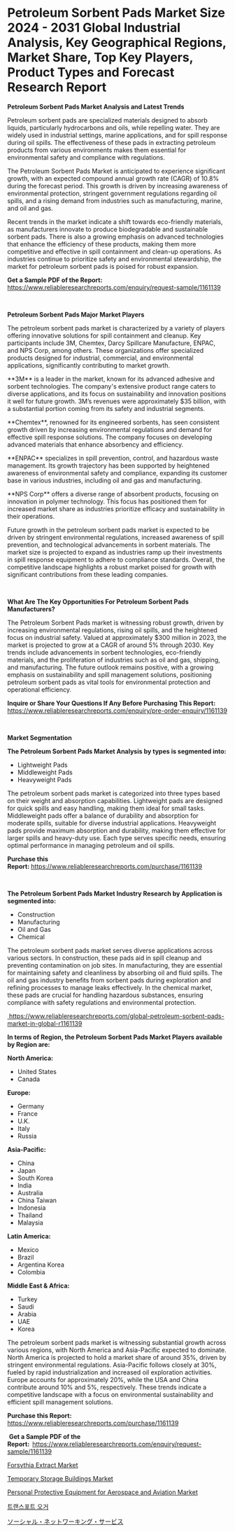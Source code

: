 <p><h1>Petroleum Sorbent Pads Market Size 2024 - 2031 Global Industrial Analysis, Key Geographical Regions, Market Share, Top Key Players, Product Types and Forecast Research Report</h1></p><p><strong>Petroleum Sorbent Pads Market Analysis and Latest Trends</strong></p>
<p><p>Petroleum sorbent pads are specialized materials designed to absorb liquids, particularly hydrocarbons and oils, while repelling water. They are widely used in industrial settings, marine applications, and for spill response during oil spills. The effectiveness of these pads in extracting petroleum products from various environments makes them essential for environmental safety and compliance with regulations.</p><p>The Petroleum Sorbent Pads Market is anticipated to experience significant growth, with an expected compound annual growth rate (CAGR) of 10.8% during the forecast period. This growth is driven by increasing awareness of environmental protection, stringent government regulations regarding oil spills, and a rising demand from industries such as manufacturing, marine, and oil and gas. </p><p>Recent trends in the market indicate a shift towards eco-friendly materials, as manufacturers innovate to produce biodegradable and sustainable sorbent pads. There is also a growing emphasis on advanced technologies that enhance the efficiency of these products, making them more competitive and effective in spill containment and clean-up operations. As industries continue to prioritize safety and environmental stewardship, the market for petroleum sorbent pads is poised for robust expansion.</p></p>
<p><strong>Get a Sample PDF of the Report:&nbsp;</strong> <a href="https://www.reliableresearchreports.com/enquiry/request-sample/1161139">https://www.reliableresearchreports.com/enquiry/request-sample/1161139</a></p>
<p>&nbsp;</p>
<p><strong>Petroleum Sorbent Pads Major Market Players</strong></p>
<p><p>The petroleum sorbent pads market is characterized by a variety of players offering innovative solutions for spill containment and cleanup. Key participants include 3M, Chemtex, Darcy Spillcare Manufacture, ENPAC, and NPS Corp, among others. These organizations offer specialized products designed for industrial, commercial, and environmental applications, significantly contributing to market growth.</p><p>**3M** is a leader in the market, known for its advanced adhesive and sorbent technologies. The company's extensive product range caters to diverse applications, and its focus on sustainability and innovation positions it well for future growth. 3M’s revenues were approximately $35 billion, with a substantial portion coming from its safety and industrial segments.</p><p>**Chemtex**, renowned for its engineered sorbents, has seen consistent growth driven by increasing environmental regulations and demand for effective spill response solutions. The company focuses on developing advanced materials that enhance absorbency and efficiency.</p><p>**ENPAC** specializes in spill prevention, control, and hazardous waste management. Its growth trajectory has been supported by heightened awareness of environmental safety and compliance, expanding its customer base in various industries, including oil and gas and manufacturing.</p><p>**NPS Corp** offers a diverse range of absorbent products, focusing on innovation in polymer technology. This focus has positioned them for increased market share as industries prioritize efficacy and sustainability in their operations.</p><p>Future growth in the petroleum sorbent pads market is expected to be driven by stringent environmental regulations, increased awareness of spill prevention, and technological advancements in sorbent materials. The market size is projected to expand as industries ramp up their investments in spill response equipment to adhere to compliance standards. Overall, the competitive landscape highlights a robust market poised for growth with significant contributions from these leading companies.</p></p>
<p>&nbsp;</p>
<p><strong>What Are The Key Opportunities For Petroleum Sorbent Pads Manufacturers?</strong></p>
<p><p>The Petroleum Sorbent Pads market is witnessing robust growth, driven by increasing environmental regulations, rising oil spills, and the heightened focus on industrial safety. Valued at approximately $300 million in 2023, the market is projected to grow at a CAGR of around 5% through 2030. Key trends include advancements in sorbent technologies, eco-friendly materials, and the proliferation of industries such as oil and gas, shipping, and manufacturing. The future outlook remains positive, with a growing emphasis on sustainability and spill management solutions, positioning petroleum sorbent pads as vital tools for environmental protection and operational efficiency.</p></p>
<p><strong>Inquire or Share Your Questions If Any Before Purchasing This Report:</strong> <a href="https://www.reliableresearchreports.com/enquiry/pre-order-enquiry/1161139">https://www.reliableresearchreports.com/enquiry/pre-order-enquiry/1161139</a></p>
<p>&nbsp;</p>
<p><strong>Market Segmentation</strong></p>
<p><strong>The Petroleum Sorbent Pads Market Analysis by types is segmented into:</strong></p>
<p><ul><li>Lightweight Pads</li><li>Middleweight Pads</li><li>Heavyweight Pads</li></ul></p>
<p><p>The petroleum sorbent pads market is categorized into three types based on their weight and absorption capabilities. Lightweight pads are designed for quick spills and easy handling, making them ideal for small tasks. Middleweight pads offer a balance of durability and absorption for moderate spills, suitable for diverse industrial applications. Heavyweight pads provide maximum absorption and durability, making them effective for larger spills and heavy-duty use. Each type serves specific needs, ensuring optimal performance in managing petroleum and oil spills.</p></p>
<p><strong>Purchase this Report:&nbsp;</strong><a href="https://www.reliableresearchreports.com/purchase/1161139">https://www.reliableresearchreports.com/purchase/1161139</a></p>
<p>&nbsp;</p>
<p><strong>The Petroleum Sorbent Pads Market Industry Research by Application is segmented into:</strong></p>
<p><ul><li>Construction</li><li>Manufacturing</li><li>Oil and Gas</li><li>Chemical</li></ul></p>
<p><p>The petroleum sorbent pads market serves diverse applications across various sectors. In construction, these pads aid in spill cleanup and preventing contamination on job sites. In manufacturing, they are essential for maintaining safety and cleanliness by absorbing oil and fluid spills. The oil and gas industry benefits from sorbent pads during exploration and refining processes to manage leaks effectively. In the chemical market, these pads are crucial for handling hazardous substances, ensuring compliance with safety regulations and environmental protection.</p></p>
<p><a href="https://www.reliableresearchreports.com/global-petroleum-sorbent-pads-market-in-global-r1161139">&nbsp;https://www.reliableresearchreports.com/global-petroleum-sorbent-pads-market-in-global-r1161139</a></p>
<p><strong>In terms of Region, the Petroleum Sorbent Pads Market Players available by Region are:</strong></p>
<p>
    <p> <strong> North America: </strong>
        <ul>
            <li>United States</li>
            <li>Canada</li>
        </ul>
        </p> 
    <p> <strong> Europe: </strong>
        <ul>
            <li>Germany</li>
            <li>France</li>
            <li>U.K.</li>
            <li>Italy</li>
            <li>Russia</li>
        </ul>
        </p> 
    <p> <strong> Asia-Pacific: </strong>
        <ul>
            <li>China</li>
            <li>Japan</li>
            <li>South Korea</li>
            <li>India</li>
            <li>Australia</li>
            <li>China Taiwan</li>
            <li>Indonesia</li>
            <li>Thailand</li>
            <li>Malaysia</li>
        </ul>
        </p> 
    <p> <strong> Latin America: </strong>
        <ul>
            <li>Mexico</li>
            <li>Brazil</li>
            <li>Argentina Korea</li>
            <li>Colombia</li>
        </ul>
        </p> 
    <p> <strong> Middle East & Africa: </strong>
        <ul>
            <li>Turkey</li>
            <li>Saudi</li>
            <li>Arabia</li>
            <li>UAE</li>
            <li>Korea</li>
        </ul>
    </p>
    </p>
<p><p>The petroleum sorbent pads market is witnessing substantial growth across various regions, with North America and Asia-Pacific expected to dominate. North America is projected to hold a market share of around 35%, driven by stringent environmental regulations. Asia-Pacific follows closely at 30%, fueled by rapid industrialization and increased oil exploration activities. Europe accounts for approximately 20%, while the USA and China contribute around 10% and 5%, respectively. These trends indicate a competitive landscape with a focus on environmental sustainability and efficient spill management solutions.</p></p>
<p><strong>Purchase this Report: </strong><a href="https://www.reliableresearchreports.com/purchase/1161139">https://www.reliableresearchreports.com/purchase/1161139</a></p>
<p>&nbsp;<strong>Get a Sample PDF of the Report:&nbsp;&nbsp;</strong><a href="https://www.reliableresearchreports.com/enquiry/request-sample/1161139">https://www.reliableresearchreports.com/enquiry/request-sample/1161139</a></p>
<p><strong></strong></p>
<p><p><a href="https://issuu.com/reportprime-2/docs/forsythia-extract-market-size-2030._e243fec8162682">Forsythia Extract Market</a></p><p><a href="https://www.linkedin.com/pulse/strategic-market-insights-global-temporary-storage-buildings-4ursc?trackingId=1CjW3XfRTCSbtQY7BUNqHw%3D%3D">Temporary Storage Buildings Market</a></p><p><a href="https://github.com/FahadAhmed712/Market-Research-Report-List-1/blob/main/personal-protective-equipment-for-aerospace-and-aviation-market.md">Personal Protective Equipment for Aerospace and Aviation Market</a></p><p><a href="https://medium.com/@duncanbolton68/transport-auger-market-%EC%9D%98-%EA%B8%80%EB%A1%9C%EB%B2%8C-%EC%8B%9C%EC%9E%A5-%EA%B0%9C%EC%9A%94%EB%8A%94-%EC%A0%84-%EC%84%B8%EA%B3%84-%EB%B0%8F-%EC%A3%BC%EC%9A%94-%EC%8B%9C%EC%9E%A5%EC%9D%98-%EC%82%B0%EC%97%85%EC%97%90-%EC%98%81%ED%96%A5%EC%9D%84-%EB%AF%B8%EC%B9%98%EB%8A%94-%EC%A3%BC%EC%9A%94-%ED%8A%B8%EB%A0%8C%EB%93%9C%EC%97%90-%EB%8C%80%ED%95%9C-%EB%8F%85%ED%8A%B9%ED%95%9C-%EA%B4%80%EC%A0%90%EC%9D%84-%EC%A0%9C%EA%B3%B5%ED%95%A9%EB%8B%88%EB%8B%A4-8e3a7b584c75">트랜스포트 오거</a></p><p><a href="https://medium.com/@aaronanfotrrd89736765/social-networking-services-market-%E3%81%AF-%E3%82%B3%E3%82%B9%E3%83%88%E7%AE%A1%E7%90%86%E3%81%A8%E5%8A%B9%E7%8E%87%E5%90%91%E4%B8%8A%E3%82%92%E5%84%AA%E5%85%88%E3%81%97%E3%81%BE%E3%81%99-%E3%81%95%E3%82%89%E3%81%AB-%E5%A0%B1%E5%91%8A%E6%9B%B8%E3%81%AF%E5%B8%82%E5%A0%B4%E3%81%AE%E9%9C%80%E8%A6%81%E9%9D%A2%E3%81%A8%E4%BE%9B%E7%B5%A6%E9%9D%A2%E3%81%AE%E4%B8%A1%E6%96%B9%E3%82%92%E3%82%AB%E3%83%90%E3%83%BC%E3%81%97%E3%81%A6%E3%81%84%E3%81%BE%E3%81%99-social-a642a6f75e3e">ソーシャル・ネットワーキング・サービス</a></p></p>